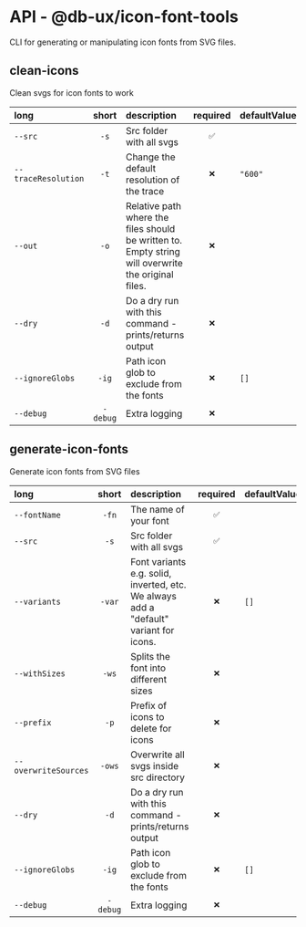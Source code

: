 # API - @db-ux/icon-font-tools

CLI for generating or manipulating icon fonts from SVG files.

## clean-icons

Clean svgs for icon fonts to work

| long                |   short  | description                                                                                         | required | defaultValue |
| :------------------ | :------: | :-------------------------------------------------------------------------------------------------- | :------: | :----------- |
| `--src`             |   `-s`   | Src folder with all svgs                                                                            |    `✅`   |              |
| `--traceResolution` |   `-t`   | Change the default resolution of the trace                                                          |    `❌`   | `"600"`      |
| `--out`             |   `-o`   | Relative path where the files should be written to. Empty string will overwrite the original files. |    `❌`   |              |
| `--dry`             |   `-d`   | Do a dry run with this command - prints/returns output                                              |    `❌`   |              |
| `--ignoreGlobs`     |   `-ig`  | Path icon glob to exclude from the fonts                                                            |    `❌`   | `[]`         |
| `--debug`           | `-debug` | Extra logging                                                                                       |    `❌`   |              |

## generate-icon-fonts

Generate icon fonts from SVG files

| long                 |   short  | description                                                                           | required | defaultValue |
| :------------------- | :------: | :------------------------------------------------------------------------------------ | :------: | :----------- |
| `--fontName`         |   `-fn`  | The name of your font                                                                 |    `✅`   |              |
| `--src`              |   `-s`   | Src folder with all svgs                                                              |    `✅`   |              |
| `--variants`         |  `-var`  | Font variants e.g. solid, inverted, etc. We always add a "default" variant for icons. |    `❌`   | `[]`         |
| `--withSizes`        |   `-ws`  | Splits the font into different sizes                                                  |    `❌`   |              |
| `--prefix`           |   `-p`   | Prefix of icons to delete for icons                                                   |    `❌`   |              |
| `--overwriteSources` |  `-ows`  | Overwrite all svgs inside src directory                                               |    `❌`   |              |
| `--dry`              |   `-d`   | Do a dry run with this command - prints/returns output                                |    `❌`   |              |
| `--ignoreGlobs`      |   `-ig`  | Path icon glob to exclude from the fonts                                              |    `❌`   | `[]`         |
| `--debug`            | `-debug` | Extra logging                                                                         |    `❌`   |              |

